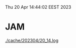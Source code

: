 Thu 20 Apr 14:44:02 EEST 2023
# JAM
<a href='./cache/202304/20_14.log'>./cache/202304/20_14.log</a>

